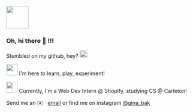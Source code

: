 <img src="https://media.giphy.com/media/h8NnG7uDobXO576L0G/giphy.gif" width="60" height="60" />

### Oh, hi there 👋 !!!

Stumbled on my github, hey? 
<img src="https://emojis.slackmojis.com/emojis/images/1500426224/2650/allo-love.gif?1500426224" width="auto" height=20 />

<img src="https://emojis.slackmojis.com/emojis/images/1572027836/6914/blob_smile_open_mouth2.png?1572027836" width="auto" height=30/>   I'm here to learn, play, experiment!

<img src="https://emojis.slackmojis.com/emojis/images/1572027770/6897/blob_pin.png?1572027770" width="auto" height=30/> Currently, I'm a Web Dev Intern @ Shopify, studying CS @ Carleton!

Send me an ✉️ &nbsp; [email](mailto:gina@ginabak.com) or find me on instagram [@gina_bak](https://www.instagram.com/gina_bak/)

<!--
🔭 I’m currently working on ...
🌱 I’m currently learning ...
- 👯 I’m looking to collaborate on ...
- 🤔 I’m looking for help with ...
- 💬 Ask me about ...
- 📫 How to reach me: ...
- 😄 Pronouns: ...
- ⚡ Fun fact: ...
-->

